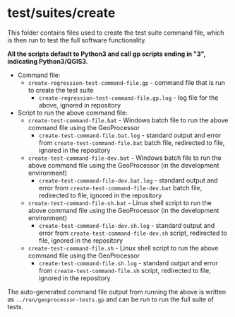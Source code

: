 # test/suites/create #

This folder contains files used to create the test suite command file,
which is then run to test the full software functionality.

**All the scripts default to Python3 and call gp scripts ending in "3", indicating Python3/QGIS3.**

* Command file:
	+ `create-regression-test-command-file.gp` - command file that is run to create the test suite
		- `create-regression-test-command-file.gp.log` - log file for the above, ignored in repository
* Script to run the above command file:
	+ `create-test-command-file.bat` - Windows batch file to run the above command file using the GeoProcessor
		- `create-test-command-file.bat.log` - standard output and error from
		`create-test-command-file.bat` batch file, redirected to file, ignored in the repository
	+ `create-test-command-file-dev.bat` - Windows batch file to run the above command file using the GeoProcessor (in the development environment)
		- `create-test-command-file-dev.bat.log` - standard output and error from
		`create-test-command-file-dev.bat` batch file, redirected to file, ignored in the repository
	+ `create-test-command-file-sh.bat` - Linux shell script to run the above command file using the GeoProcessor (in the development environment)
		- `create-test-command-file-dev.sh.log` - standard output and error from
		`create-test-command-file-dev.sh` script, redirected to file, ignored in the repository
	+ `create-test-command-file.sh` - Linux shell script to run the above command file using the GeoProcessor
		- `create-test-command-file.sh.log` - standard output and error from
		`create-test-command-file.sh` script, redirected to file, ignored in the repository

The auto-generated command file output from running the above is written as
`../run/geoprocessor-tests.gp` and can be run to run the full suite of tests. 
